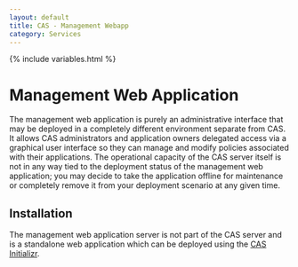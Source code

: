 ```yaml
---
layout: default
title: CAS - Management Webapp
category: Services
---
```


{% include variables.html %}

# Management Web Application

The management web application is purely an administrative interface that may be deployed in a completely different 
environment separate from CAS. It allows CAS administrators and application owners delegated access via a graphical 
user interface so they can manage and modify policies associated with their applications. The operational capacity 
of the CAS server itself is not in any way tied to the deployment status of the management web application; you may 
decide to take the application offline for maintenance or completely remove it from your deployment scenario at any given time.

## Installation

The management web application server is not part of the CAS server and 
is a standalone web application which can be deployed using the [CAS Initializr](../installation/WAR-Overlay-Initializr.html).

